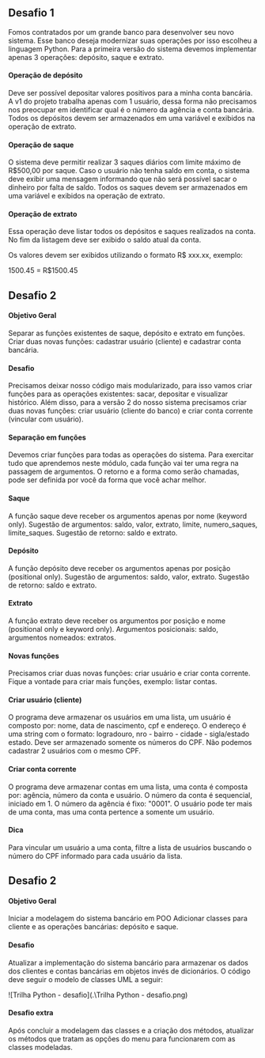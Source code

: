 ## Desafio 1

Fomos contratados por um grande banco para desenvolver seu novo sistema. Esse banco deseja modernizar suas operações por isso escolheu a linguagem Python. Para a primeira versão do sistema devemos implementar apenas 3 operações: depósito, saque e extrato.

#### Operação de depósito 

Deve ser possível depositar valores positivos para a minha conta bancária. A v1 do projeto trabalha apenas com 1 usuário, dessa forma não precisamos nos preocupar em identificar qual é o número da agência e  conta bancária. Todos os depósitos devem ser armazenados em uma variável e exibidos na operação de extrato.

#### Operação de saque

O sistema deve permitir realizar 3 saques diários com limite máximo de R$500,00 por saque. Caso o usuário não tenha saldo em conta, o sistema deve exibir uma mensagem informando que não será possível sacar o dinheiro por falta de saldo. Todos os saques devem ser armazenados em uma variável e exibidos na operação de extrato.

#### Operação de extrato

Essa operação deve listar todos os depósitos e saques realizados na conta. No fim da listagem deve ser exibido o saldo atual da conta.

Os valores devem ser exibidos utilizando o formato R$ xxx.xx, exemplo: 

1500.45 = R$1500.45



## Desafio 2

#### Objetivo Geral

Separar as funções existentes de saque, depósito e extrato em funções. Criar duas novas funções: cadastrar usuário (cliente) e cadastrar conta bancária.

#### Desafio

Precisamos deixar nosso código mais modularizado, para isso vamos criar funções para as operações existentes: sacar, depositar e visualizar histórico. Além disso, para a versão 2 do nosso sistema precisamos criar duas novas funções: criar usuário (cliente do banco) e criar conta corrente (vincular com usuário).

#### Separação em funções 

Devemos criar funções para todas as operações do sistema. Para exercitar tudo que aprendemos neste módulo, cada função vai ter uma regra na passagem de argumentos. O retorno e a forma como serão chamadas, pode ser definida por você da forma que você achar melhor.

#### Saque

A função saque deve receber os argumentos apenas por nome (keyword only). Sugestão de argumentos: saldo, valor, extrato, limite, numero_saques, limite_saques. Sugestão de retorno: saldo e extrato.

#### Depósito

A função depósito deve receber os argumentos apenas por posição (positional only). Sugestão de argumentos: saldo, valor, extrato. Sugestão de retorno: saldo e extrato.

#### Extrato

A função extrato deve receber os argumentos por posição e nome (positional only e keyword only). Argumentos posicionais: saldo, argumentos nomeados: extratos.

#### Novas funções 

Precisamos criar duas novas funções: criar usuário e criar conta corrente. Fique a vontade para criar mais funções, exemplo: listar contas.

#### Criar usuário (cliente)

O programa deve armazenar os usuários em uma lista, um usuário é composto por: nome, data de nascimento, cpf e endereço. O endereço é uma string com o formato: logradouro, nro - bairro - cidade - sigla/estado estado. Deve ser armazenado somente os números do CPF. Não podemos cadastrar 2 usuários com o mesmo CPF.

#### Criar conta corrente

O programa deve armazenar contas em uma lista, uma conta é composta por: agência, número da conta e usuário. O número da conta é sequencial, iniciado em 1. O número da agência é fixo: "0001". O usuário pode ter mais de uma conta, mas uma conta pertence a somente um usuário.

#### Dica

Para vincular um usuário a uma conta, filtre a lista de usuários buscando o número do CPF informado para cada usuário da lista.



## Desafio 2

#### Objetivo Geral

Iniciar a modelagem do sistema bancário em POO Adicionar classes para cliente e as operações bancárias: depósito e saque.

#### Desafio

Atualizar a implementação do sistema bancário para armazenar os dados dos clientes e contas bancárias em objetos invés de dicionários. O código deve seguir o modelo de classes UML a seguir:

![Trilha Python - desafio](.\Trilha Python - desafio.png)

#### Desafio extra

Após concluir a modelagem das classes e a criação dos métodos, atualizar os métodos que tratam as opções do menu para funcionarem com as classes modeladas.

